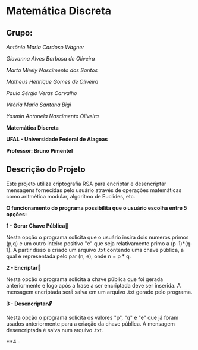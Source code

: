 # Matemática Discreta

## Grupo:

*Antônio Maria Cardoso Wagner*

*Giovanna Alves Barbosa de Oliveira*

*Marta Mirely Nascimento dos Santos*

*Matheus Henrique Gomes de Oliveira*

*Paulo Sérgio Veras Carvalho*

*Vitória Maria Santana Bigi*

*Yasmin Antonela Nascimento Oliveira*


**Matemática Discreta**

**UFAL - Universidade Federal de Alagoas**

**Professor: Bruno Pimentel**

## Descrição do Projeto  

Este projeto utiliza criptografia RSA para encriptar e desencriptar mensagens fornecidas pelo usuário através de operações matemáticas como aritmética modular, algoritmo de Euclides, etc. 

**O funcionamento do programa possibilita que o usuário escolha entre 5 opções:**

**1 - Gerar Chave Pública🔑**

Nesta opção o programa solicita que o usuário insira dois numeros primos (p,q) e um outro inteiro positivo "e" que seja relativamente primo a (p-1)*(q-1). A partir disso é criado um arquivo .txt contendo uma chave pública, a qual é representada pelo par (n, e), onde n = p * q. 

**2 - Encriptar🔐**

Nesta opção o programa solicita a chave pública que foi gerada anteriormente e logo após a frase a ser encriptada deve ser inserida. A mensagem encriptada será salva em um arquivo .txt gerado pelo programa.

**3 - Desencriptar🔓**

Nesta opção o programa solicita os valores "p", "q" e "e" que já foram usados anteriormente para a criação da chave pública. A mensagem desencriptada é salva num arquivo .txt.

**4 - 


